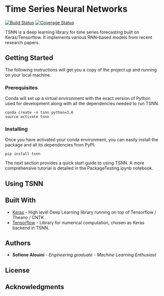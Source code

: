 # Time Series Neural Networks

[![Build Status](https://travis-ci.org/sofienealouini/tsnn.svg?branch=master)](https://travis-ci.org/sofienealouini/tsnn) [![Coverage Status](https://coveralls.io/repos/github/sofienealouini/tsnn/badge.svg?branch=master)](https://coveralls.io/github/sofienealouini/tsnn?branch=master)



TSNN is a deep learning library for time series forecasting built on Keras/Tensorflow. It implements various RNN-based models from recent research papers.

## Getting Started

The following instructions will get you a copy of the project up and running on your local machine.

### Prerequisites

Conda will set up a virtual environment with the exact version of Python used for development along with all the dependencies needed to run TSNN.

```
conda create -n tsnn python=3.6
source activate tsnn
```

### Installing

Once you have activated your conda environment, you can easily install the package and all its dependencies from PyPI.

```
pip install tsnn
```

The next section provides a quick start guide to using TSNN. A more comprehensive tutorial is detailed in the PackageTesting.ipynb notebook.

## Using TSNN




## Built With

* [Keras](http://www.dropwizard.io/1.0.2/docs/) - High level Deep Learning library running on top of Tensorflow / Theano / CNTK
* [Tensorflow](https://maven.apache.org/) - Library for numerical computation, chosen as  Keras backend in TSNN.


## Authors

* **Sofiene Alouini** - *Engineering graduate - Machine Learning Enthusiast*


## License



## Acknowledgments


